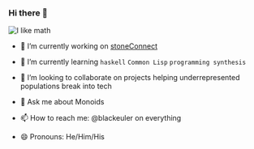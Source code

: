 ### Hi there 👋
![I like math](https://media.giphy.com/media/l3vR4SzJEeWt0kA92/giphy.gif)
<!--
**blackeuler/blackeuler** is a ✨ _special_ ✨ repository because its `README.md` (this file) appears on your GitHub profile.

Here are some ideas to get you started:

- 🔭 I’m currently working on ...
- 🌱 I’m currently learning ...
- 👯 I’m looking to collaborate on ...
- 🤔 I’m looking for help with ...
- 💬 Ask me about ...
- 📫 How to reach me: ...
- 😄 Pronouns: ...
- ⚡ Fun fact: ...
-->
- 🔭 I’m currently working on [stoneConnect](https://github.com/blackeuler/stoneConnect)
- 🌱 I’m currently learning `haskell` `Common Lisp` `programming synthesis`
- 👯 I’m looking to collaborate on projects helping underrepresented populations break into tech

- 💬 Ask me about Monoids
- 📫 How to reach me: @blackeuler on everything
- 😄 Pronouns: He/Him/His
